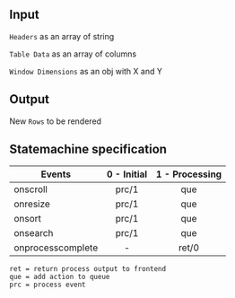 ## Input

`Headers` as an array of string

`Table Data` as an array of columns

`Window Dimensions` as an obj with X and Y

## Output

New `Rows` to be rendered

## Statemachine specification

| Events            | 0 - Initial | 1 - Processing |
|-------------------|:-----------:|:--------------:|
| onscroll          |    prc/1    |       que      |
| onresize          |    prc/1    |       que      |
| onsort            |    prc/1    |       que      |
| onsearch          |    prc/1    |       que      |
| onprocesscomplete |      -      |      ret/0     |

```text
ret = return process output to frontend
que = add action to queue
prc = process event
```
